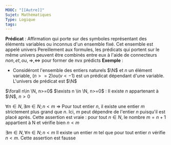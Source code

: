 ```yaml
---
MOOC: "[[Autre]]"
Sujet: Mathématiques
Type: Logique
tags:
---
```

**Prédicat** : Affirmation qui porte sur des symboles représentant des éléments variables ou inconnus d'un ensemble fixé. Cet ensemble est appelé univers
Pereillement aux formules, les prédicats qui portent sur le même univers peuvent être combinés entre eux à l'aide de connecteurs $non, et, ou, ⇒, ⇔$ pour former de nvx prédicts
**Exemple** :
- Considéront l'ensemble des entiers naturels $\N$ et $n$ un élément variable, $(n>=2)ou(v<-1)$ est un prédicat dépendant d'une variable. L'univers de prédicat est $\N$

$\forall n\in \N, n>=0$
$\exists n \in \N, n>=0$ : Il existe $n$ appartenant à $\N$, $n>0$

$\forall n\in N, \exists m\in N;n<m$ 
⇒ Pour tout entier $n$, il existe une entier $m$ strictement plus grand que $n$. Ici, $m$ peut dépendre de l'entier $n$ puisqu'il est placé après. Cette assertion est vraie : pour tout $n\in N$, le nombre $m=n+1$ appartient à N et vérifie bien $n<m$

$\exists m\in N, \forall n\in N; n<m$
Il existe un entier $m$ tel que pour tout entier $n$ vérifie $n<m$. Cette assertion est fausse